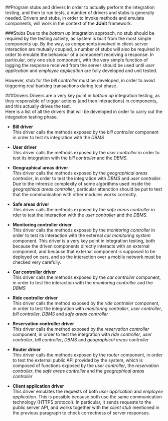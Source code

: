 ##Program stubs and drivers
In order to actually perform the integration testing, and then to run tests, a number of drivers and stubs is generally needed. Drivers and stubs, in order to invoke methods and emulate components, will work in the context of the __JUnit__ framework.

###Stubs
Due to the _bottom up_ integration approach, no stub should be required by the testing activity, as system is built from the most simple components up. By the way, as components involved in client-server interaction are mutually coupled, a number of stubs will also be required in order to emulate the behaviour of a component receiving a response. In particular, only one stub component, with the very simple function of logging the response received from the server should be used until _user application_ and _employee application_ are fully developed and unit tested.

However, stub for the _bill controller_ must be developed, in order to avoid triggering real banking transactions during test phase.

###Drivers
Drivers are a very key point in _bottom up_ integration testing, as they responsible of trigger actions (and then interactions) in components, and this actually drives the test.  
Here is a list of all the drivers that will be developed in order to carry out the integration testing phase.

* __Bill driver__  
  This driver calls the methods exposed by the _bill controller_ component in order to test its integration with the _DBMS_

* __User driver__  
  This driver calls the methods exposed by the _user controller_ in order to test its integration with the _bill controller_ and the _DBMS_.

* __Geographical areas driver__  
  This driver calls the methods exposed by the _geographical areas controller_, in order to test the integration with _DBMS_ and _user controller_. Due to the intrensic complexity of some algorithms used inside the _geographical areas controller_, particular attenction should be put to test that the communication with other modules works correctly.

* __Safe areas driver__  
  This driver calls the methods exposed by the _safe areas controller_ in rder to test the interaction with the _user controller_ and the _DBMS_.

* __Monitoring controller driver__  
  This driver calls the methods exposed by the _monitoring controller_ in order to test its interaction with the external _car monitoring system_ component. This driver is a very key point in integration testing, both because the driven components directly interacts with an external component, and because that external component is supposed to be deployed on cars, and so the interaction over a mobile network must be checked very carefully.

* __Car controller driver__  
  This driver calls the methods exposed by the _car controller_ component, in order to test the interaction with the _monitoring controller_ and the _DBMS_

* __Ride controller driver__  
  This driver calls the method exposed by the _ride controller_ component, in order to test the integration with _monitoring controller_, _user controller_, _bill controller_, _DBMS_ and _safe areas controller_

* __Reservation controller driver__  
  This driver calls the method exposed by the _reservation controller_ component, in order to test the integration with _ride controller_, _user controller_, _bill controller_, _DBMS_ and _geographical areas controller_

* __Router driver__  
  This driver calls the methods exposed by the _router_ component, in order to test the external public API provided by the system, which is composed of functions exposed by the _user controller_, the _reservation controller_, the _safe areas controller_ and the _geographical areas controller_

* __Client application driver__  
  This driver emulates the requests of both _user application_ and _employee application_. This is possible because both use the same communication technology (HTTPS protocol). In particular, it sends requests to the public server API, and works together with the _client stub_ mentioned in the previous paragraph to check correctness of server responses.